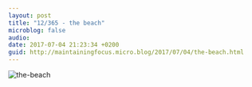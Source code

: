 ```yaml
---
layout: post
title: "12/365 - the beach"
microblog: false
audio: 
date: 2017-07-04 21:23:34 +0200
guid: http://maintainingfocus.micro.blog/2017/07/04/the-beach.html
---
```

<div class="kg-card-markdown"><p><img src="/wp-content/uploads/2018/04/12-365---the-beach-683x1024.jpg" alt="the-beach"></p>
</div>
